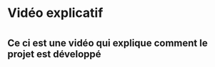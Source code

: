 ﻿<h1>Vidéo explicatif<h1>
<h2>Ce ci est une vidéo qui explique comment le projet est développé</h2>
